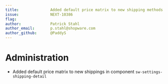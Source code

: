 ```yaml
---
title:              Added default price matrix to new shipping methods
issue:              NEXT-10386
flag:
author:             Patrick Stahl
author_email:       p.stahl@shopware.com
author_github:      @PaddyS
---
```

# Administration
*  Added default price matrix to new shippings in component `sw-settings-shipping-detail`
